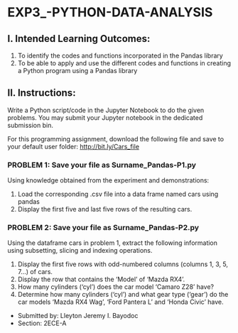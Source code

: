 # EXP3_-PYTHON-DATA-ANALYSIS
## I. Intended Learning Outcomes:
1. To identify the codes and functions incorporated in the Pandas library
2. To be able to apply and use the different codes and functions in creating a Python program using a Pandas library

   
## II. Instructions:
Write a Python script/code in the Jupyter Notebook to do the given problems. You may submit your Jupyter
notebook in the dedicated submission bin.

For this programming assignment, download the following file and save to your default user folder:
http://bit.ly/Cars_file


### PROBLEM 1: Save your file as Surname_Pandas-P1.py
Using knowledge obtained from the experiment and demonstrations:
1. Load the corresponding .csv file into a data frame named cars using pandas
2. Display the first five and last five rows of the resulting cars.


### PROBLEM 2: Save your file as Surname_Pandas-P2.py
Using the dataframe cars in problem 1, extract the following information using subsetting, slicing and indexing operations.
1. Display the first five rows with odd-numbered columns (columns 1, 3, 5, 7...) of cars.
2. Display the row that contains the ‘Model’ of ‘Mazda RX4’.
3. How many cylinders (‘cyl’) does the car model ‘Camaro Z28’ have?
4. Determine how many cylinders (‘cyl’) and what gear type (‘gear’) do the car models ‘Mazda RX4 Wag’, ‘Ford Pantera L’ and ‘Honda Civic’ have.





- Submitted by: Lleyton Jeremy I. Bayodoc
- Section: 2ECE-A

